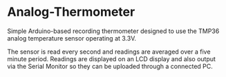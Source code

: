 Analog-Thermometer
==================

Simple Arduino-based recording thermometer designed to use the
TMP36 analog temperature sensor operating at 3.3V.

The sensor is read every second and readings are averaged over a
five minute period.  Readings are displayed on an LCD display and 
also output via the Serial Monitor so they can be uploaded through
a connected PC.

